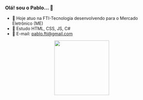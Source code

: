 ### Olá! sou o Pablo... 👋

- 🔭 Hoje atuo na FTI-Tecnologia desenvolvendo para o Mercado Eletrônico (ME)
- 🌱 Estudo HTML, CSS, JS, C#
- 📧 E-mail: pablo.fti@gmail.com

<div align="center">
  <a href="https://github.com/pablon93">
  <img height="180em" src="https://github-readme-stats.vercel.app/api?username=pablon93&show_icons=true&theme=dark&include_all_commits=true&count_private=true"/>

